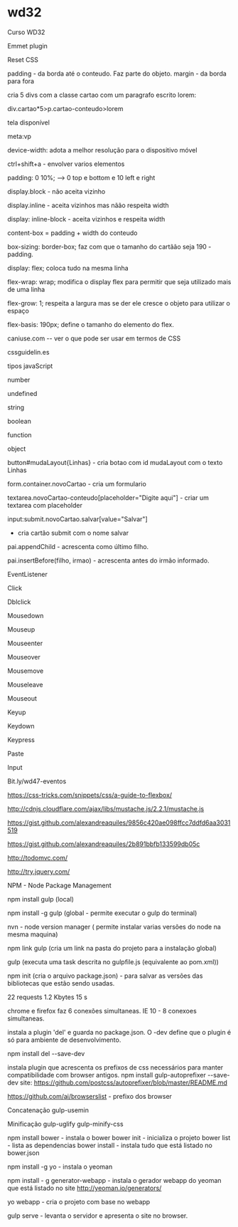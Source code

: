 # wd32

Curso WD32

Emmet plugin

Reset CSS

padding - da borda até o conteudo. Faz parte do objeto.
margin - da borda para fora

cria 5 divs com a classe cartao com um paragrafo escrito lorem:

div.cartao*5>p.cartao-conteudo>lorem

tela disponível

meta:vp

<meta name="viewport" content="width=device-width">

device-width: adota a melhor resolução para o dispositivo móvel

ctrl+shift+a - envolver varios elementos

padding: 0 10%; --> 0 top e bottom e 10 left e right

display.block - não aceita vizinho

display.inline - aceita vizinhos mas nãão respeita width

display: inline-block - aceita vizinhos e respeita width

content-box = padding + width do conteudo

box-sizing: border-box; faz com que o tamanho do cartãão seja 190 - padding.

display: flex; coloca tudo na mesma linha

flex-wrap: wrap; modifica o display flex para permitir que seja utilizado mais de uma linha

flex-grow: 1; respeita a largura mas se der ele cresce o objeto para utilizar o espaço

flex-basis: 190px; define o tamanho do elemento do flex.

caniuse.com -- ver o que pode ser usar em termos de CSS

cssguidelin.es

tipos javaScript

number

undefined

string

boolean

function

object

button#mudaLayout{Linhas} - cria botao com id mudaLayout com o texto Linhas

form.container.novoCartao - cria um formulario

textarea.novoCartao-conteudo[placeholder="Digite aqui"] - criar um textarea com placeholder

input:submit.novoCartao.salvar[value="Salvar"]

- cria cartão submit com o nome salvar

pai.appendChild - acrescenta como último filho.

pai.insertBefore(filho, irmao) - acrescenta antes do irmão informado.

EventListener

Click

Dblclick

Mousedown

Mouseup

Mouseenter

Mouseover

Mousemove

Mouseleave

Mouseout

Keyup

Keydown

Keypress

Paste

Input

Bit.ly/wd47-eventos

https://css-tricks.com/snippets/css/a-guide-to-flexbox/



http://cdnjs.cloudflare.com/ajax/libs/mustache.js/2.2.1/mustache.js

https://gist.github.com/alexandreaquiles/9856c420ae098ffcc7ddfd6aa3031519

https://gist.github.com/alexandreaquiles/2b891bbfb133599db05c


http://todomvc.com/

http://try.jquery.com/

NPM - Node Package Management

npm install gulp (local)

npm install -g gulp (global - permite executar o gulp do terminal)

nvn - node version manager ( permite instalar varias versões do node na mesma maquina)

npm link gulp (cria um link na pasta do projeto para a instalação global)

gulp <nome da tarefa> (executa uma task descrita no gulpfile.js (equivalente ao pom.xml))


npm init (cria o arquivo package.json) - para salvar as versões das bibliotecas que estão sendo usadas.


22 requests
1.2 Kbytes
15 s


chrome e firefox faz 6 conexões simultaneas.
IE 10 - 8 conexoes simultaneas.



instala a plugin 'del' e guarda no package.json. O -dev define que o plugin é só para ambiente de desenvolvimento.

npm install del --save-dev 

instala plugin que acrescenta os prefixos de css necessários para manter compatibilidade com browser antigos.
npm install gulp-autoprefixer --save-dev
site: https://github.com/postcss/autoprefixer/blob/master/README.md

https://github.com/ai/browserslist - prefixo dos browser

Concatenação
gulp-usemin

Minificação
gulp-uglify
gulp-minify-css

npm install bower - instala o bower
bower init - inicializa o projeto
bower list - lista as dependencias
bower install - instala tudo que está listado no bower.json

npm install -g yo - instala o yeoman


npm install - g generator-webapp - instala o gerador webapp do yeoman que está listado no site http://yeoman.io/generators/


yo webapp - cria o projeto com base no webapp


gulp serve - levanta o servidor e apresenta o site no browser.